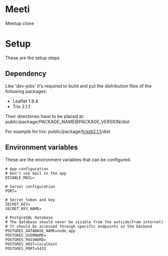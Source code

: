 # Meeti

Meetup clone

# Setup

These are the setup steps

## Dependency

Like 'dev-jobs' it's required to build and put the distribution files of the following packages:

- Leaflet 1.9.4
- Trix 2.1.1

Their directories have to be placed at: public/package/PACKAGE_NAME@PACKAGE_VERSION/dist

For example for trix: public/package/trix@2.1.1/dist

## Environment variables

These are the environment variables that can be configured.

```
# App configuration
# Don't use mail in the app
DISABLE_MAIL=

# Server configuration
PORT=

# Secret token and key
SECRET_KEY=
SECRET_KEY_NAME=

# PostgreSQL database
# The database should never be visible from the outside(From internet)
# It should be accessed through specific endpoints in the backend
POSTGRES_DATABASE_NAME=node_app
POSTGRES_USERNAME=
POSTGRES_PASSWORD=
POSTGRES_HOST=localhost
POSTGRES_PORT=5432
```
